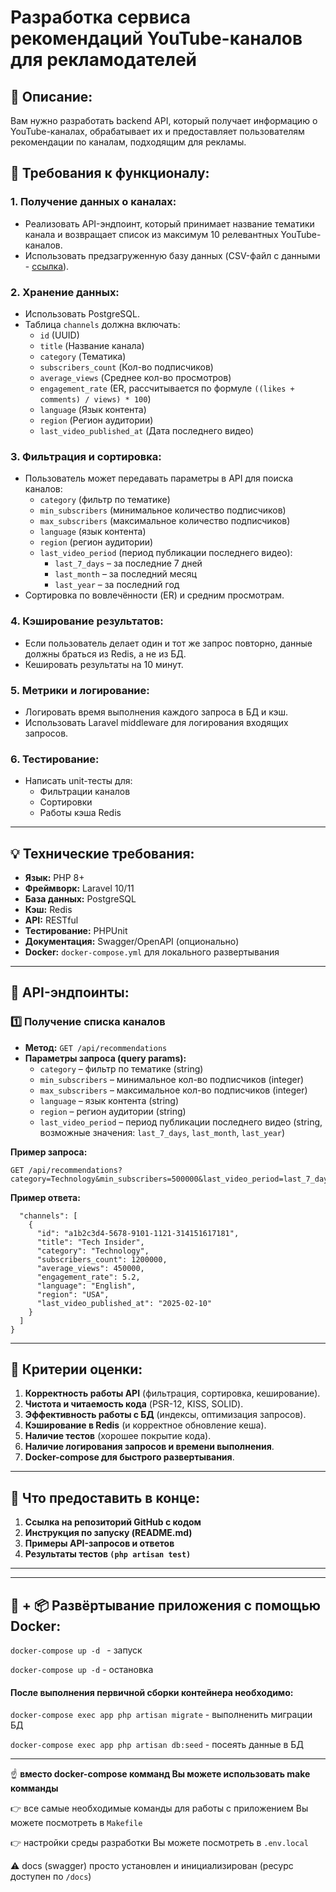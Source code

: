 # Разработка сервиса рекомендаций YouTube-каналов для рекламодателей

## 📍 Описание:
Вам нужно разработать backend API, который получает информацию о YouTube-каналах, обрабатывает их и предоставляет пользователям рекомендации по каналам, подходящим для рекламы.

## 🔧 Требования к функционалу:

### 1. Получение данных о каналах:
- Реализовать API-эндпоинт, который принимает название тематики канала и возвращает список из максимум 10 релевантных YouTube-каналов.
- Использовать предзагруженную базу данных (CSV-файл с данными - [ссылка](https://drive.google.com/file/d/1Ax5ap8OD0hWLtvbUwpS2xJ4kTAYTrOML/view?usp=drive_link)).

### 2. Хранение данных:
- Использовать PostgreSQL.
- Таблица `channels` должна включать:
    - `id` (UUID)
    - `title` (Название канала)
    - `category` (Тематика)
    - `subscribers_count` (Кол-во подписчиков)
    - `average_views` (Среднее кол-во просмотров)
    - `engagement_rate` (ER, рассчитывается по формуле `((likes + comments) / views) * 100`)
    - `language` (Язык контента)
    - `region` (Регион аудитории)
    - `last_video_published_at` (Дата последнего видео)

### 3. Фильтрация и сортировка:
- Пользователь может передавать параметры в API для поиска каналов:
    - `category` (фильтр по тематике)
    - `min_subscribers` (минимальное количество подписчиков)
    - `max_subscribers` (максимальное количество подписчиков)
    - `language` (язык контента)
    - `region` (регион аудитории)
    - `last_video_period` (период публикации последнего видео):
        - `last_7_days` – за последние 7 дней
        - `last_month` – за последний месяц
        - `last_year` – за последний год
- Сортировка по вовлечённости (ER) и средним просмотрам.

### 4. Кэширование результатов:
- Если пользователь делает один и тот же запрос повторно, данные должны браться из Redis, а не из БД.
- Кешировать результаты на 10 минут.

### 5. Метрики и логирование:
- Логировать время выполнения каждого запроса в БД и кэш.
- Использовать Laravel middleware для логирования входящих запросов.

### 6. Тестирование:
- Написать unit-тесты для:
    - Фильтрации каналов
    - Сортировки
    - Работы кэша Redis

---

## 💡 Технические требования:
- **Язык:** PHP 8+
- **Фреймворк:** Laravel 10/11
- **База данных:** PostgreSQL
- **Кэш:** Redis
- **API:** RESTful
- **Тестирование:** PHPUnit
- **Документация:** Swagger/OpenAPI (опционально)
- **Docker:** `docker-compose.yml` для локального развертывания

---

## 📌 API-эндпоинты:

### 1️⃣ Получение списка каналов
- **Метод:** `GET /api/recommendations`
- **Параметры запроса (query params):**
    - `category` – фильтр по тематике (string)
    - `min_subscribers` – минимальное кол-во подписчиков (integer)
    - `max_subscribers` – максимальное кол-во подписчиков (integer)
    - `language` – язык контента (string)
    - `region` – регион аудитории (string)
    - `last_video_period` – период публикации последнего видео (string, возможные значения: `last_7_days`, `last_month`, `last_year`)

**Пример запроса:**
```http
GET /api/recommendations?category=Technology&min_subscribers=500000&last_video_period=last_7_days
```

**Пример ответа:**
```{
  "channels": [
    {
      "id": "a1b2c3d4-5678-9101-1121-314151617181",
      "title": "Tech Insider",
      "category": "Technology",
      "subscribers_count": 1200000,
      "average_views": 450000,
      "engagement_rate": 5.2,
      "language": "English",
      "region": "USA",
      "last_video_published_at": "2025-02-10"
    }
  ]
}
```

---

## 📌 Критерии оценки:
1. **Корректность работы API** (фильтрация, сортировка, кеширование).
2. **Чистота и читаемость кода** (PSR-12, KISS, SOLID).
3. **Эффективность работы с БД** (индексы, оптимизация запросов).
4. **Кэширование в Redis** (и корректное обновление кеша).
5. **Наличие тестов** (хорошее покрытие кода).
6. **Наличие логирования запросов и времени выполнения**.
7. **Docker-compose для быстрого развертывания**.

---

## 📂 Что предоставить в конце:
1. **Ссылка на репозиторий GitHub с кодом**
2. **Инструкция по запуску (README.md)**
3. **Примеры API-запросов и ответов**
4. **Результаты тестов ```(php artisan test)```**

---

---

## 🐳 + 📦 Развёртывание приложения с помощью Docker:

```docker-compose up -d ``` - запуск

```docker-compose up -d``` - остановка

#### После выполнения первичной сборки контейнера необходимо:
`docker-compose exec app php artisan migrate` - выполненить миграции БД

`docker-compose exec app php artisan db:seed` - посеять данные в БД
___
☝️ **вместо docker-compose комманд Вы можете использовать make комманды**

👉 все самые необходимые команды для работы с приложением Вы можете посмотреть в `Makefile`

👉 настройки среды разработки Вы можете посмотреть в `.env.local`

⚠️ docs (swagger) просто установлен и инициализирован (ресурс доступен по `/docs`)

